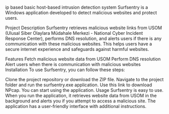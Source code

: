 ip based basic host-based intrusion detection system
Surfsentry is a Windows application developed to detect malicious websites and protect users.

Project Description
Surfsentry retrieves malicious website links from USOM (Ulusal Siber Olaylara Müdahale Merkezi - National Cyber Incident Response Center), performs DNS resolution, and alerts users if there is any communication with these malicious websites. This helps users have a secure internet experience and safeguards against harmful websites.

Features
Fetch malicious website data from USOM
Perform DNS resolution
Alert users when there is communication with malicious websites
Installation
To use Surfsentry, you can follow these steps:

Clone the project repository or download the ZIP file.
Navigate to the project folder and run the surfsentry.exe application.
Use this link to download NPcap.
You can start using the application.
Usage
Surfsentry is easy to use. When you run the application, it retrieves website data from USOM in the background and alerts you if you attempt to access a malicious site. The application has a user-friendly interface with additional instructions.
